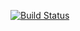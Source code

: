 [![Build Status](https://dev.azure.com/ganamele2017/DEVOPS/_apis/build/status/Personal-Tea.DonPower?branchName=master)](https://dev.azure.com/ganamele2017/DEVOPS/_build/latest?definitionId=1&branchName=master)

